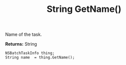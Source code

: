﻿---
uid: crmscript_ref_NSBatchTaskInfo_GetName
title: String GetName()
intellisense: NSBatchTaskInfo.GetName
keywords: NSBatchTaskInfo, GetName
so.topic: reference
---

Name of the task.

**Returns:** String


```crmscript
NSBatchTaskInfo thing;
String name  = thing.GetName();
```



